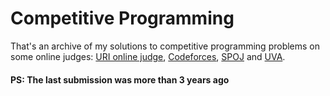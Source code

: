 # Competitive Programming
That's an archive of my solutions to competitive programming problems on some online judges: [URI online judge](https://www.urionlinejudge.com.br/judge/en/profile/72779), [Codeforces](https://codeforces.com/profile/m96younis), [SPOJ](https://www.spoj.com/users/m96younis/) and [UVA](https://onlinejudge.org/index.php?option=onlinejudge&page=show_authorstats&userid=893416).

#### PS: The last submission was more than 3 years ago

